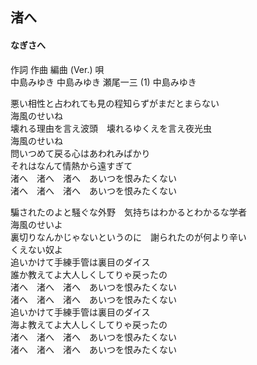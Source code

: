 ## 渚へ
#### なぎさへ


作詞  作曲  編曲 (Ver.)   唄   
中島みゆき   中島みゆき   瀬尾一三 (1)  中島みゆき   
   
   
悪い相性と占われても見の程知らずがまだとまらない   
海風のせいね   
壊れる理由を言え波頭　壊れるゆくえを言え夜光虫   
海風のせいね   
問いつめて戻る心はあわれみばかり   
それはなんて情熱から遠すぎて   
渚へ　渚へ　渚へ　あいつを恨みたくない   
渚へ　渚へ　渚へ　あいつを恨みたくない   
   
騙されたのよと騒ぐな外野　気持ちはわかるとわかるな学者   
海風のせいよ   
裏切りなんかじゃないというのに　謝られたのが何より辛い   
くえない奴よ   
追いかけて手練手管は裏目のダイス   
誰か教えてよ大人しくしてりゃ戻ったの   
渚へ　渚へ　渚へ　あいつを恨みたくない   
渚へ　渚へ　渚へ　あいつを恨みたくない   
追いかけて手練手管は裏目のダイス   
海よ教えてよ大人しくしてりゃ戻ったの   
渚へ　渚へ　渚へ　あいつを恨みたくない   
渚へ　渚へ　渚へ　あいつを恨みたくない   